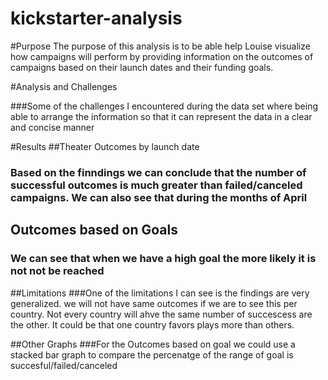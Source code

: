 # kickstarter-analysis
#Purpose
The purpose of this analysis is to be able help Louise visualize how campaigns will perform by providing information on the outcomes of campaigns based on their launch dates and their funding goals.

#Analysis and Challenges

###Some of the challenges I encountered during the data set where being able to arrange the information so that it can represent the data in a clear and concise manner
 
 #Results
##Theater Outcomes by launch date
### Based on the finndings we can conclude that the number of successful outcomes is much greater than failed/canceled campaigns. We can also see that during the months of April 

## Outcomes based on Goals
 ### We can see that when we have a high goal the more likely it is not not be reached
 
##Limitations
###One of the limitations I can see is the findings are very generalized. we will not have same outcomes if we are to see this per country. Not every country will ahve the same number of succescess are the other. It could be that one country favors plays more than others.

##Other Graphs
###For the Outcomes based on goal we could use a stacked bar graph to compare the percenatge of the range of goal is succesful/failed/canceled
